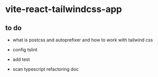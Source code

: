 # vite-react-tailwindcss-app

## to do

- what is postcss and autoprefixer and how to work with tailwind css
- config tslint
- add test

- scan typescript refactoring doc
